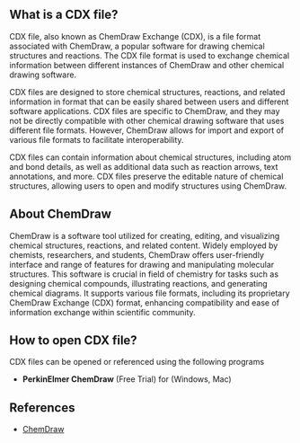 ## What is a CDX file?

CDX file, also known as ChemDraw Exchange (CDX), is a file format associated with ChemDraw, a popular software for drawing chemical structures and reactions. The CDX file format is used to exchange chemical information between different instances of ChemDraw and other chemical drawing software.

CDX files are designed to store chemical structures, reactions, and related information in format that can be easily shared between users and different software applications. CDX files are specific to ChemDraw, and they may not be directly compatible with other chemical drawing software that uses different file formats. However, ChemDraw allows for import and export of various file formats to facilitate interoperability.

CDX files can contain information about chemical structures, including atom and bond details, as well as additional data such as reaction arrows, text annotations, and more. CDX files preserve the editable nature of chemical structures, allowing users to open and modify structures using ChemDraw.

## About ChemDraw

ChemDraw is a software tool utilized for creating, editing, and visualizing chemical structures, reactions, and related content. Widely employed by chemists, researchers, and students, ChemDraw offers user-friendly interface and range of features for drawing and manipulating molecular structures. This software is crucial in field of chemistry for tasks such as designing chemical compounds, illustrating reactions, and generating chemical diagrams. It supports various file formats, including its proprietary ChemDraw Exchange (CDX) format, enhancing compatibility and ease of information exchange within scientific community.

## How to open CDX file?

CDX files can be opened or referenced using the following programs

- **PerkinElmer ChemDraw** (Free Trial) for (Windows, Mac)

## References
- [ChemDraw](https://en.wikipedia.org/wiki/ChemDraw)


